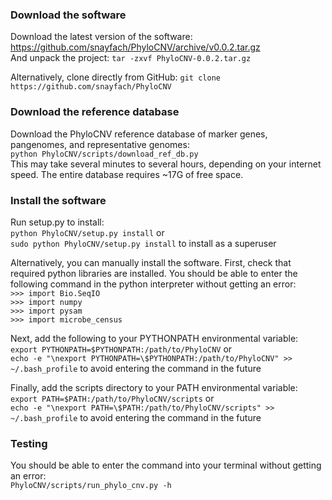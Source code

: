 ### Download the software
Download the latest version of the software: https://github.com/snayfach/PhyloCNV/archive/v0.0.2.tar.gz  
And unpack the project: `tar -zxvf PhyloCNV-0.0.2.tar.gz`

Alternatively, clone directly from GitHub: `git clone https://github.com/snayfach/PhyloCNV`

### Download the reference database
Download the PhyloCNV reference database of marker genes, pangenomes, and representative genomes:    
`python PhyloCNV/scripts/download_ref_db.py`  
This may take several minutes to several hours, depending on your internet speed. The entire database requires ~17G of free space.

### Install the software
Run setup.py to install:  
`python PhyloCNV/setup.py install` or  
`sudo python PhyloCNV/setup.py install` to install as a superuser

Alternatively, you can manually install the software.
First, check that required python libraries are installed. You should be able to enter the following command in the python interpreter without getting an error:  
`>>> import Bio.SeqIO`  
`>>> import numpy`  
`>>> import pysam`  
`>>> import microbe_census`

Next, add the following to your PYTHONPATH environmental variable:  
`export PYTHONPATH=$PYTHONPATH:/path/to/PhyloCNV` or  
`echo -e "\nexport PYTHONPATH=\$PYTHONPATH:/path/to/PhyloCNV" >> ~/.bash_profile` to avoid entering the command in the future

Finally, add the scripts directory to your PATH environmental variable:  
`export PATH=$PATH:/path/to/PhyloCNV/scripts` or  
`echo -e "\nexport PATH=\$PATH:/path/to/PhyloCNV/scripts" >> ~/.bash_profile` to avoid entering the command in the future

### Testing
You should be able to enter the command into your terminal without getting an error:  
`PhyloCNV/scripts/run_phylo_cnv.py -h`


